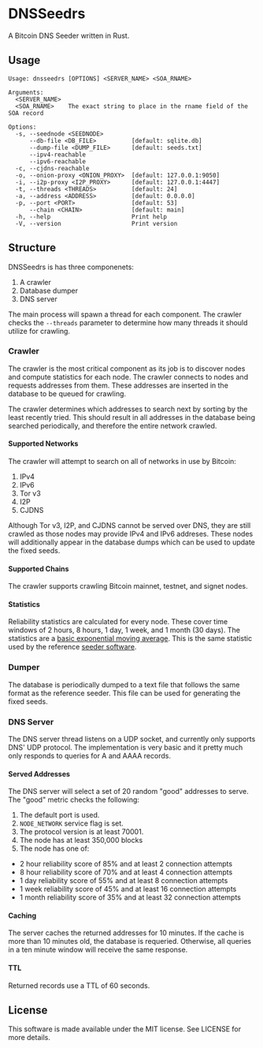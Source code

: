 # DNSSeedrs

A Bitcoin DNS Seeder written in Rust.

## Usage

```
Usage: dnsseedrs [OPTIONS] <SERVER_NAME> <SOA_RNAME>

Arguments:
  <SERVER_NAME>  
  <SOA_RNAME>    The exact string to place in the rname field of the SOA record

Options:
  -s, --seednode <SEEDNODE>        
      --db-file <DB_FILE>          [default: sqlite.db]
      --dump-file <DUMP_FILE>      [default: seeds.txt]
      --ipv4-reachable             
      --ipv6-reachable             
  -c, --cjdns-reachable            
  -o, --onion-proxy <ONION_PROXY>  [default: 127.0.0.1:9050]
  -i, --i2p-proxy <I2P_PROXY>      [default: 127.0.0.1:4447]
  -t, --threads <THREADS>          [default: 24]
  -a, --address <ADDRESS>          [default: 0.0.0.0]
  -p, --port <PORT>                [default: 53]
      --chain <CHAIN>              [default: main]
  -h, --help                       Print help
  -V, --version                    Print version
```


## Structure

DNSSeedrs is has three componenets:

1. A crawler
2. Database dumper
3. DNS server

The main process will spawn a thread for each component. The crawler checks the
`--threads` parameter to determine how many threads it should utilize for
crawling.

### Crawler

The crawler is the most critical component as its job is to discover nodes and
compute statistics for each node. The crawler connects to nodes and requests
addresses from them. These addresses are inserted in the database to be queued
for crawling.

The crawler determines which addresses to search next by sorting by the least
recently tried. This should result in all addresses in the database being
searched periodically, and therefore the entire network crawled.

#### Supported Networks

The crawler will attempt to search on all of networks in use by Bitcoin:

1. IPv4
2. IPv6
3. Tor v3
4. I2P
5. CJDNS

Although Tor v3, I2P, and CJDNS cannot be served over DNS, they are still
crawled as those nodes may provide IPv4 and IPv6 addreses. These nodes will
additionally appear in the database dumps which can be used to update the fixed
seeds.

#### Supported Chains

The crawler supports crawling Bitcoin mainnet, testnet, and signet nodes.

#### Statistics

Reliability statistics are calculated for every node. These cover time windows
of 2 hours, 8 hours, 1 day, 1 week, and 1 month (30 days). The statistics are a
[basic exponential moving
average](https://en.wikipedia.org/wiki/Exponential_smoothing#Basic_(simple)_exponential_smoothing).
This is the same statistic used by the reference [seeder
software](https://github.com/sipa/bitcoin-seeder).

### Dumper

The database is periodically dumped to a text file that follows the same format
as the reference seeder. This file can be used for generating the fixed seeds.

### DNS Server

The DNS server thread listens on a UDP socket, and currently only supports DNS'
UDP protocol. The implementation is very basic and it pretty much only responds
to queries for A and AAAA records.

#### Served Addresses

The DNS server will select a set of 20 random "good" addresses to serve. The
"good" metric checks the following:

1. The default port is used.
2. `NODE_NETWORK` service flag is set.
3. The protocol version is at least 70001.
4. The node has at least 350,000 blocks
5. The node has one of:
  * 2 hour reliability score of 85% and at least 2 connection attempts
  * 8 hour reliability score of 70% and at least 4 connection attempts
  * 1 day reliability score of 55% and at least 8 connection attempts
  * 1 week reliability score of 45% and at least 16 connection attempts
  * 1 month reliability score of 35% and at least 32 connection attempts

#### Caching

The server caches the returned addresses for 10 minutes. If the cache is more
than 10 minutes old, the database is requeried. Otherwise, all queries in a ten
minute window will receive the same response.

#### TTL

Returned records use a TTL of 60 seconds.

## License

This software is made available under the MIT license. See LICENSE for more details.
